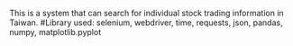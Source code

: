This is a system that can search for individual stock trading information in Taiwan. 
#Library used: selenium, webdriver, time, requests, json, pandas, numpy, matplotlib.pyplot
